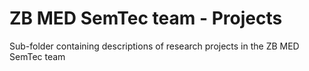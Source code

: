 # ZB MED SemTec team - Projects
Sub-folder containing descriptions of research projects in the ZB MED SemTec team

